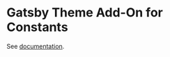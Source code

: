 # Gatsby Theme Add-On for Constants

See [documentation](https://docs-kit.commercetools.vercel.app/documentation/configuration/extensions#gatsby-theme-add-on-for-constants).
